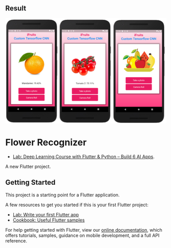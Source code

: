 ## Result
![image](https://github.com/vhtu/FruitDetector/blob/master/img/all.png)

<!-- ## Image2
![image](https://github.com/vhtu/FruitDetector/blob/master/img/img2.png)

## Image2
![image](https://github.com/vhtu/FruitDetector/blob/master/img/img3.png) -->


# Flower Recognizer
- [Lab: Deep Learning Course with Flutter & Python – Build 6 AI Apps](https://www.udemy.com/course/flutter-deeplearning-course/).

A new Flutter project.

## Getting Started

This project is a starting point for a Flutter application.

A few resources to get you started if this is your first Flutter project:

- [Lab: Write your first Flutter app](https://flutter.dev/docs/get-started/codelab)
- [Cookbook: Useful Flutter samples](https://flutter.dev/docs/cookbook)

For help getting started with Flutter, view our
[online documentation](https://flutter.dev/docs), which offers tutorials,
samples, guidance on mobile development, and a full API reference.
